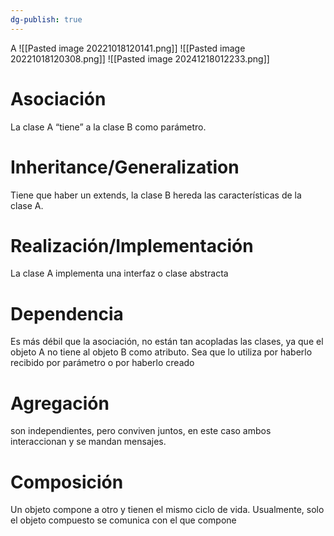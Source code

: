 ```yaml
---
dg-publish: true
---
```

A
![[Pasted image 20221018120141.png]]
![[Pasted image 20221018120308.png]]
![[Pasted image 20241218012233.png]]
# Asociación
La clase A “tiene” a la clase B como parámetro.

# Inheritance/Generalization
Tiene que haber un extends, la clase B hereda las características de la clase A.

# Realización/Implementación
La clase A implementa una interfaz o clase abstracta

# Dependencia
Es más débil que la asociación, no están tan acopladas las clases, ya que el objeto A no tiene al objeto B como atributo. Sea que lo utiliza por haberlo recibido por parámetro o por haberlo creado

# Agregación
son independientes, pero conviven juntos, en este caso ambos interaccionan y se mandan mensajes.

# Composición
Un objeto compone a otro y tienen el mismo ciclo de vida. Usualmente, solo el objeto compuesto se comunica con el que compone
